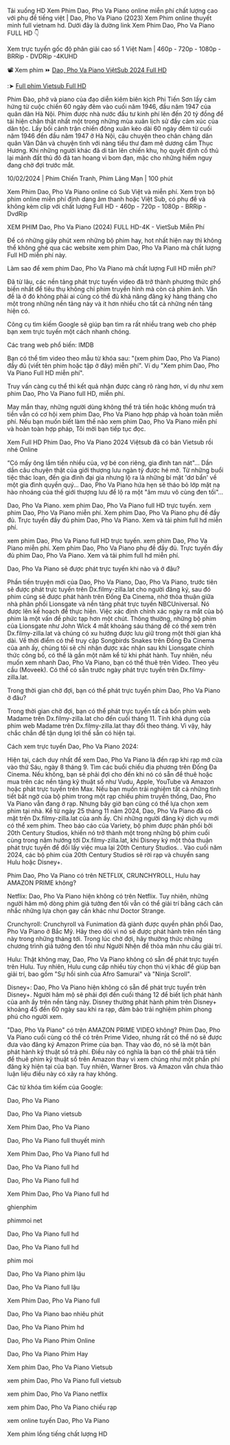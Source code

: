 Tải xuống HD Xem Phim Dao, Pho Va Piano online miễn phí chất lượng cao với phụ đề tiếng việt | Dao, Pho Va Piano (2023) Xem Phim online thuyết minh full vietnam hd. Dưới đây là đường link Xem Phim Dao, Pho Va Piano FULL HD 👇

Xem trực tuyến gốc độ phân giải cao số 1 Việt Nam | 460p - 720p - 1080p - BRRip - DVDRip -4KUHD

📽 Xem phim ⏩ [Dao, Pho Va Piano ViệtSub 2024 Full HD](https://dailly.today/film-online-free)

:➤ [Full phim Vietsub Full HD](https://dailly.today/film-online-free)

Phim Đào, phở và piano của đạo diễn kiêm biên kịch Phi Tiến Sơn lấy cảm hứng từ cuộc chiến 60 ngày đêm vào cuối năm 1946, đầu năm 1947 của quân dân Hà Nội. Phim được nhà nước đầu tư kinh phí lên đến 20 tỷ đồng để tái hiện chân thật nhất một trong những mùa xuân lịch sử đầy cảm xúc của dân tộc. Lấy bối cảnh trận chiến đông xuân kéo dài 60 ngày đêm từ cuối năm 1946 đến đầu năm 1947 ở Hà Nội, câu chuyện theo chân chàng dân quân Văn Dân và chuyện tình với nàng tiểu thư đam mê dương cầm Thục Hương. Khi những người khác đã di tản lên chiến khu, họ quyết định cố thủ lại mảnh đất thủ đô đã tan hoang vì bom đạn, mặc cho những hiểm nguy đang chờ đợi trước mắt.

10/02/2024 | Phim Chiến Tranh, Phim Lãng Mạn | 100 phút


Xem Phim Dao, Pho Va Piano online có Sub Việt và miễn phí. Xem trọn bộ phim online miễn phí định dạng âm thanh hoặc Việt Sub, có phụ đề và không kèm clip với chất lượng Full HD - 460p - 720p - 1080p - BRRip - DvdRip


XEM PHIM Dao, Pho Va Piano (2024) FULL HD-4K - VietSub Miễn Phí


Để có những giây phút xem những bộ phim hay, hot nhất hiện nay thì không thể không ghé qua các website xem phim Dao, Pho Va Piano mà chất lượng Full HD miễn phí này.


Làm sao để xem phim Dao, Pho Va Piano mà chất lượng Full HD miễn phí?


Đã từ lâu, các nền tảng phát trực tuyến video đã trở thành phương thức phổ biến nhất để tiêu thụ không chỉ phim truyền hình mà còn cả phim ảnh. Vấn đề là ở đó không phải ai cũng có thể đủ khả năng đăng ký hàng tháng cho một trong những nền tảng này và ít hơn nhiều cho tất cả những nền tảng hiện có.


Công cụ tìm kiếm Google sẽ giúp bạn tìm ra rất nhiều trang web cho phép bạn xem trực tuyến một cách nhanh chóng.


Các trang web phổ biến: IMDB


Bạn có thể tìm video theo mẫu từ khóa sau: "(xem phim Dao, Pho Va Piano) đầy đủ (viết tên phim hoặc tập ở đây) miễn phí". Ví dụ "Xem phim Dao, Pho Va Piano Full HD miễn phí".


Truy vấn càng cụ thể thì kết quả nhận được càng rõ ràng hơn, ví dụ như xem phim Dao, Pho Va Piano full HD, miễn phí.


May mắn thay, những người dùng không thể trả tiền hoặc không muốn trả tiền vẫn có cơ hội xem phim Dao, Pho Va Piano hợp pháp và hoàn toàn miễn phí. Nếu bạn muốn biết làm thế nào xem phim Dao, Pho Va Piano miễn phí và hoàn toàn hợp pháp, Tôi mời bạn tiếp tục đọc.

Xem Full HD Phim Dao, Pho Va Piano 2024 Việtsub đã có bản Vietsub rồi nhé Online


“Có mấy ông lắm tiền nhiều của, vợ bé con riêng, gia đình tan nát"... Dần dần câu chuyện thật của giới thượng lưu ngàn tỷ được hé mở. Từ những buổi tiệc thác loạn, đến gia đình đại gia nhưng lộ ra là những bí mật 'dơ bẩn' về một gia đình quyền quý… Dao, Pho Va Piano hứa hẹn sẽ tháo bỏ lớp mặt nạ hào nhoáng của thế giới thượng lưu để lộ ra một "âm mưu vô cùng đen tối"...



Dao, Pho Va Piano. xem phim Dao, Pho Va Piano full HD trực tuyến. xem phim Dao, Pho Va Piano miễn phí. Xem phim Dao, Pho Va Piano phụ đề đầy đủ. Trực tuyến đầy đủ phim Dao, Pho Va Piano. Xem và tải phim full hd miễn phí.



xem phim Dao, Pho Va Piano full HD trực tuyến. xem phim Dao, Pho Va Piano miễn phí. Xem phim Dao, Pho Va Piano phụ đề đầy đủ. Trực tuyến đầy đủ phim Dao, Pho Va Piano. Xem và tải phim full hd miễn phí.


Dao, Pho Va Piano sẽ được phát trực tuyến khi nào và ở đâu?

Phần tiền truyện mới của Dao, Pho Va Piano, Dao, Pho Va Piano, trước tiên sẽ được phát trực tuyến trên Dx.filmy-zilla.lat cho người đăng ký, sau đó phim cũng sẽ được phát hành trên Đống Đa Cinema, nhờ thỏa thuận giữa nhà phân phối Lionsgate và nền tảng phát trực tuyến NBCUniversal. Nó được lên kế hoạch để thực hiện. Việc xác định chính xác ngày ra mắt của bộ phim là một vấn đề phức tạp hơn một chút. Thông thường, những bộ phim của Lionsgate như John Wick 4 mất khoảng sáu tháng để có thể xem trên Dx.filmy-zilla.lat và chúng có xu hướng được lưu giữ trong một thời gian khá dài. Về thời điểm có thể truy cập Songbirds Snakes trên Đống Đa Cinema của anh ấy, chúng tôi sẽ chỉ nhận được xác nhận sau khi Lionsgate chính thức công bố, có thể là gần một năm kể từ khi phát hành. Tuy nhiên, nếu muốn xem nhanh Dao, Pho Va Piano, bạn có thể thuê trên Video. Theo yêu cầu (Moveek). Có thể có sẵn trước ngày phát trực tuyến trên Dx.filmy-zilla.lat.

Trong thời gian chờ đợi, bạn có thể phát trực tuyến phim Dao, Pho Va Piano ở đâu?

Trong thời gian chờ đợi, bạn có thể phát trực tuyến tất cả bốn phim web Madame trên Dx.filmy-zilla.lat cho đến cuối tháng 11. Tính khả dụng của phim web Madame trên Dx.filmy-zilla.lat thay đổi theo tháng. Vì vậy, hãy chắc chắn để tận dụng lợi thế sẵn có hiện tại.

Cách xem trực tuyến Dao, Pho Va Piano 2024:

Hiện tại, cách duy nhất để xem Dao, Pho Va Piano là đến rạp khi rạp mở cửa vào thứ Sáu, ngày 8 tháng 9. Tìm các buổi chiếu địa phương trên Đống Đa Cinema. Nếu không, bạn sẽ phải đợi cho đến khi nó có sẵn để thuê hoặc mua trên các nền tảng kỹ thuật số như Vudu, Apple, YouTube và Amazon hoặc phát trực tuyến trên Max. Nếu bạn muốn trải nghiệm tất cả những tình tiết bất ngờ của bộ phim trong một rạp chiếu phim truyền thống, Dao, Pho Va Piano vẫn đang ở rạp. Nhưng bây giờ bạn cũng có thể lựa chọn xem phim tại nhà. Kể từ ngày 25 tháng 11 năm 2024, Dao, Pho Va Piano đã có mặt trên Dx.filmy-zilla.lat của anh ấy. Chỉ những người đăng ký dịch vụ mới có thể xem phim. Theo báo cáo của Variety, bộ phim được phân phối bởi 20th Century Studios, khiến nó trở thành một trong những bộ phim cuối cùng trong năm hướng tới Dx.filmy-zilla.lat, khi Disney ký một thỏa thuận phát trực tuyến để đổi lấy việc mua lại 20th Century Studios. . Vào cuối năm 2024, các bộ phim của 20th Century Studios sẽ rời rạp và chuyển sang Hulu hoặc Disney+.

Phim Dao, Pho Va Piano có trên NETFLIX, CRUNCHYROLL, Hulu hay AMAZON PRIME không?

Netflix: Dao, Pho Va Piano hiện không có trên Netflix. Tuy nhiên, những người hâm mộ dòng phim giả tưởng đen tối vẫn có thể giải trí bằng cách cân nhắc những lựa chọn gay cấn khác như Doctor Strange.

Crunchyroll: Crunchyroll và Funimation đã giành được quyền phân phối Dao, Pho Va Piano ở Bắc Mỹ. Hãy theo dõi vì nó sẽ được phát hành trên nền tảng này trong những tháng tới. Trong lúc chờ đợi, hãy thưởng thức những chương trình giả tưởng đen tối như Người Nhện để thỏa mãn nhu cầu giải trí.

Hulu: Thật không may, Dao, Pho Va Piano không có sẵn để phát trực tuyến trên Hulu. Tuy nhiên, Hulu cung cấp nhiều tùy chọn thú vị khác để giúp bạn giải trí, bao gồm "Sự hồi sinh của Afro Samurai" và "Ninja Scroll".

Disney+: Dao, Pho Va Piano hiện không có sẵn để phát trực tuyến trên Disney+. Người hâm mộ sẽ phải đợi đến cuối tháng 12 để biết lịch phát hành của anh ấy trên nền tảng này. Disney thường phát hành phim trên Disney+ khoảng 45 đến 60 ngày sau khi ra rạp, đảm bảo trải nghiệm phim phong phú cho người xem.

"Dao, Pho Va Piano" có trên AMAZON PRIME VIDEO không? Phim Dao, Pho Va Piano cuối cùng có thể có trên Prime Video, nhưng rất có thể nó sẽ được đưa vào đăng ký Amazon Prime của bạn. Thay vào đó, nó sẽ là một bản phát hành kỹ thuật số trả phí. Điều này có nghĩa là bạn có thể phải trả tiền để thuê phim kỹ thuật số trên Amazon thay vì xem chúng như một phần phí đăng ký hiện tại của bạn. Tuy nhiên, Warner Bros. và Amazon vẫn chưa thảo luận liệu điều này có xảy ra hay không.

Các từ khóa tìm kiếm của Google:

Dao, Pho Va Piano

Dao, Pho Va Piano vietsub

Xem Phim Dao, Pho Va Piano

Dao, Pho Va Piano full thuyết minh

Xem Phim Dao, Pho Va Piano full hd

Dao, Pho Va Piano full hd

Dao, Pho Va Piano full hd

Xem Phim Dao, Pho Va Piano full hd

ghienphim

phimmoi net

Dao, Pho Va Piano full hd

Dao, Pho Va Piano full hd

phim moi

Dao, Pho Va Piano phim lậu

Dao, Pho Va Piano full lậu

Xem Phim Dao, Pho Va Piano full

Dao, Pho Va Piano bao nhiêu phút

Dao, Pho Va Piano Phim hd

Dao, Pho Va Piano Phim Online

Dao, Pho Va Piano Phim Hay

Xem phim Dao, Pho Va Piano Vietsub

xem phim Dao, Pho Va Piano full vietsub

xem phim Dao, Pho Va Piano netflix

xem phim Dao, Pho Va Piano chiếu rạp

xem online tuyến Dao, Pho Va Piano

Xem phim lồng tiếng chất lượng HD
